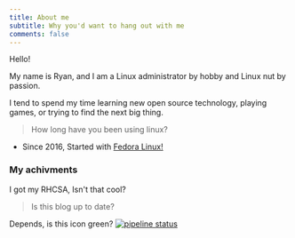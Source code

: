 ```yaml
---
title: About me
subtitle: Why you'd want to hang out with me
comments: false
---
```



Hello!

My name is Ryan, and I am a Linux administrator by hobby and Linux nut by passion. 

I tend to spend my time learning new open source technology, playing games, or trying to find the next big thing. 

> How long have you been using linux?

- Since 2016, Started with [Fedora Linux!](https://getfedora.org/)

### My achivments 

I got my RHCSA, Isn't that cool?

> Is this blog up to date?

Depends, is this icon green? [![pipeline status](https://gitlab.com/Blackphidora/plandingpage/badges/master/pipeline.svg)](https://gitlab.com/Blackphidora/plandingpage/commits/master)